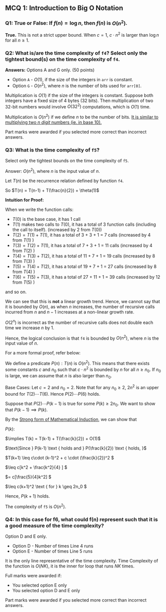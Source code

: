 ## MCQ 1: Introduction to Big O Notation

### Q1: **True or False**: If $f(n) = \log n$, then $f(n)$ is $O(n^2)$.

**True.** 
This is not a strict upper bound. When $c = 1$, $c\cdot n^2$ is larger than $\log n$ for all $n \geq 1$. 

### Q2: What is/are the time complexity of `f4`? Select only the tightest bound(s) on the time complexity of `f4`.

**Answers:** Options A and G only. (50 points)
- Option `A` - $O(1)$, if the size of the integers in `arr` is constant.
- Option `G` - $O(n^2)$, where $n$ is the number of bits used for `arr[0]`.

Multiplication is $O(1)$ if the size of the integers is constant. Suppose both integers have a fixed size of 4 bytes (32 bits). Then multiplication of two 32-bit numbers would involve $O(32^2)$ computations, which is $O(1)$ time. 

Multiplication is $O(n^2)$ if we define $n$ to be the number of bits. [It is similar to multiplying two $n$ _digit_ numbers (ie. in base 10).](https://www.basic-mathematics.com/multiplication-in-base-two.html)

Part marks were awarded if you selected more correct than incorrect answers. 

### Q3: What is the time complexity of `f5`?
Select only the tightest bounds on the time complexity of `f5`.

Answer: $O(n^2)$, where $n$ is the input value of $n$.

Let $T(n)$ be the recurrence relation defined by function `f4`.

So $T(n) = T(n-1) + T(\frac{n}{2}) + \theta(1)$

**Intuition for Proof:**

When we write the function calls:

- $T(0)$ is the base case, it has 1 call
- $T(1)$ makes two calls to $T(0)$, it has a total of 3 function calls (including the call to itself). (increased by 2 from $T(0)$)
- $T(2) = T(1) + T(1)$, it has a total of 3 + 3 + 1 = 7 calls (increased by 4 from  $T(1)$ )
- $T(3) = T(2) + T(1)$, it has a total of 7 + 3 + 1 = 11 calls (increased by 4 from $T(2)$ )
- $T(4) = T(3) + T(2)$, it has a total of 11 + 7 + 1 = 19 calls (increased by 8 from $T(3)$ )
- $T(5) = T(4) + T(2)$, it has a total of 19 + 7 + 1 = 27 calls (increased by 8 from $T(4)$ )
- $T(6) = T(5) + T(3)$, it has a total of 27 + 11 + 1 = 39 calls (increased by 12 from $T(5)$ )

and so on.

We can see that this is **not** a linear growth trend. Hence, we cannot say that it is bounded by $O(n)$, as when $n$ increases, the number of recursive calls incurred from $n$ and $n-1$ increases at a non-linear growth rate. 

$O(2^n)$ is incorrect as the number of recursive calls does not double each time we increase $n$ by 1.

Hence, the logical conclusion is that `f4` is bounded by $O(n^2)$, where $n$ is the input value of $n$.

For a more formal proof, refer below:

We define a predicate $P(n): T(n) \text { is } O(n^2)$. This means that there exists some constants $c$ and $n_0$ such that $c\cdot n^2$ is bounded by $n$ for all $n\geq n_0$. If $n_0$ is large, we can assume that $n$ is also larger than $n_0$.

Base Cases:
Let $c = 2$ and $n_0 = 2$. Note that for any $n_0 \geq 2$, $2n^2$ is an upper bound for $T(2) \cdots T(6)$.
Hence $P(2) \cdots P(6)$ holds.

Suppose that $P(2) \cdots P(k-1)$ is true for some $P(k) \geq 2n_0$. We want to show that $P(k-1) \implies P(k)$.

By the [Strong form of Mathematical Induction](https://math.libretexts.org/Bookshelves/Mathematical_Logic_and_Proof/Gentle_Introduction_to_the_Art_of_Mathematics_(Fields)/05%3A_Proof_Techniques_II_-_Induction/5.04%3A_The_Strong_Form_of_Mathematical_Induction), we can show that 

$P(k):$

$\implies T(k) = T(k-1) + T(\frac{k}{2}) + O(1)$

$\text{Since } P(k-1) \text { holds and } P(\frac{k}{2}) \text { holds, }$

$T(k+1) \leq c\cdot (k-1)^2 + c \cdot (\frac{k}{2})^2 $

$\leq c[k^2 + \frac{k^2}{4} ] $

$= c[\frac{5}{4}k^2] $

$\leq c(k+1)^2 \text { for } k \geq 2n_0 $

Hence, $P(k+1)$ holds.

The complexity of `f5` is $O(n^2)$.

### Q4: In this case for f6, what could f(n) represent such that it is a good measure of the time complexity?

Option D and E only. 
- Option D - Number of times Line 4 runs
- Option E - Number of times Line 5 runs

It is the only line representative of the time complexity. Time Complexity of the function is $O(NK)$, it is the inner for loop that runs $NK$ times.

Full marks were awarded if:
- You selected option E only
- You selected option D and E only

Part marks were awarded if you selected more correct than incorrect answers. 
